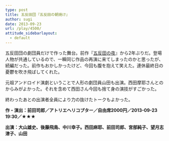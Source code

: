 ```yaml
---
type: post
title: 五反田団『五反田の朝焼け』
author: sugi
date: 2013-09-23
url: /play/4500/
attitude_sidebarlayout:
  - default
---
```

五反田団の劇団員だけで作った舞台。前作『<a href="http://asharpminor.com/play/2713/" onclick="_gaq.push(['_trackEvent', 'outbound-article', 'http://asharpminor.com/play/2713/', '五反田の夜']);" title="五反田団『五反田の夜』">五反田の夜</a>』から2年ぶりだ。登場人物が共通しているので、一瞬同じ作品の再演に来てしまったのかと思ったが、続編だった。前作もおかしかったけど、今回も腹を抱えて笑えた。連休最終日の憂鬱を吹き飛ばしてくれた。

元祖アンドロイド演劇ということで人形の劇団員山田も出演。西田摩耶さんとのからみがよかった。それを含めて西田さん今回も捨て身の演技がすごかった。

終わったあとの出演者全員により力の抜けたトークもよかった。

**作・演出：前田司郎／アトリエヘリコプター／自由席2000円／2013-09-23 19:30／★★★**

**出演：大山雄史、後藤飛鳥、中川幸子。西田麻耶、前田司郎、宮部純子、望月志津子、山田**
